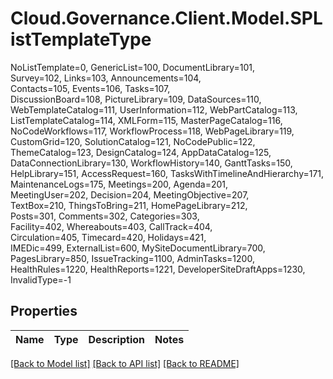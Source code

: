 # Cloud.Governance.Client.Model.SPListTemplateType
NoListTemplate=0, GenericList=100, DocumentLibrary=101, </br>Survey=102, Links=103, Announcements=104, </br>Contacts=105, Events=106, Tasks=107, </br>DiscussionBoard=108, PictureLibrary=109, DataSources=110, </br>WebTemplateCatalog=111, UserInformation=112, WebPartCatalog=113, </br>ListTemplateCatalog=114, XMLForm=115, MasterPageCatalog=116, </br>NoCodeWorkflows=117, WorkflowProcess=118, WebPageLibrary=119, </br>CustomGrid=120, SolutionCatalog=121, NoCodePublic=122, </br>ThemeCatalog=123, DesignCatalog=124, AppDataCatalog=125, </br>DataConnectionLibrary=130, WorkflowHistory=140, GanttTasks=150, </br>HelpLibrary=151, AccessRequest=160, TasksWithTimelineAndHierarchy=171, </br>MaintenanceLogs=175, Meetings=200, Agenda=201, </br>MeetingUser=202, Decision=204, MeetingObjective=207, </br>TextBox=210, ThingsToBring=211, HomePageLibrary=212, </br>Posts=301, Comments=302, Categories=303, </br>Facility=402, Whereabouts=403, CallTrack=404, </br>Circulation=405, Timecard=420, Holidays=421, </br>IMEDic=499, ExternalList=600, MySiteDocumentLibrary=700, </br>PagesLibrary=850, IssueTracking=1100, AdminTasks=1200, </br>HealthRules=1220, HealthReports=1221, DeveloperSiteDraftApps=1230, </br>InvalidType=-1
## Properties

Name | Type | Description | Notes
------------ | ------------- | ------------- | -------------

[[Back to Model list]](../README.md#documentation-for-models) [[Back to API list]](../README.md#documentation-for-api-endpoints) [[Back to README]](../README.md)

